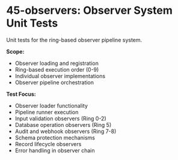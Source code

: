 # 45-observers: Observer System Unit Tests

Unit tests for the ring-based observer pipeline system.

**Scope:**
- Observer loading and registration
- Ring-based execution order (0-9)
- Individual observer implementations
- Observer pipeline orchestration

**Test Focus:**
- Observer loader functionality
- Pipeline runner execution
- Input validation observers (Ring 0-2)
- Database operation observers (Ring 5)
- Audit and webhook observers (Ring 7-8)
- Schema protection mechanisms
- Record lifecycle observers
- Error handling in observer chain